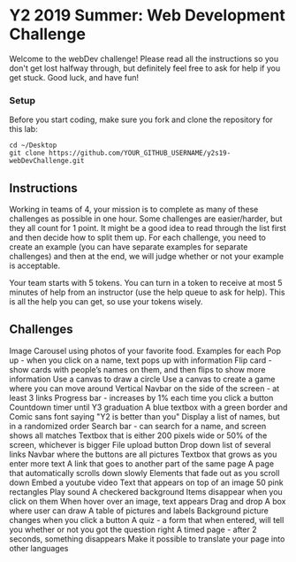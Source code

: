 # Y2 2019 Summer: Web Development Challenge

Welcome to the webDev challenge! Please read all the instructions so you don't
get lost halfway through, but definitely feel free to ask for help if you
get stuck. Good luck, and have fun!

### Setup

Before you start coding, make sure you fork and clone the repository
for this lab:
```
cd ~/Desktop
git clone https://github.com/YOUR_GITHUB_USERNAME/y2s19-webDevChallenge.git
```

## Instructions
Working in teams of 4, your mission is to complete as many of these challenges as possible in one hour. Some challenges are easier/harder, but they all count for 1 point. It might be a good idea to read through the list first and then decide how to split them up. For each challenge, you need to create an example (you can have separate examples for separate challenges) and then at the end, we will judge whether or not your example is acceptable.

Your team starts with 5 tokens. You can turn in a token to receive at most 5 minutes of help from an instructor (use the help queue to ask for help). This is all the help you can get, so use your tokens wisely.

## Challenges

Image Carousel using photos of your favorite food.
	Examples for each
Pop up - when you click on a name, text pops up with information
Flip card - show cards with people’s names on them, and then flips to show more information
Use a canvas to draw a circle
Use a canvas to create a game where you can move around
Vertical Navbar on the side of the screen - at least 3 links
Progress bar - increases by 1% each time you click a button
Countdown timer until Y3 graduation
A blue textbox with a green border and Comic sans font saying "Y2 is better than you"
Display a list of names, but in a randomized order
Search bar - can search for a name, and screen shows all matches
Textbox that is either 200 pixels wide or 50% of the screen, whichever is bigger
File upload button
Drop down list of several links
Navbar where the buttons are all pictures
Textbox that grows as you enter more text
A link that goes to another part of the same page
A page that automatically scrolls down slowly
Elements that fade out as you scroll down
Embed a youtube video
Text that appears on top of an image
50 pink rectangles
Play sound
A checkered background
Items disappear when you click on them
When hover over an image, text appears
Drag and drop
A box where user can draw
A table of pictures and labels
Background picture changes when you click a button
A quiz - a form that when entered, will tell you whether or not you got the question right
A timed page - after 2 seconds, something disappears
Make it possible to translate your page into other languages




